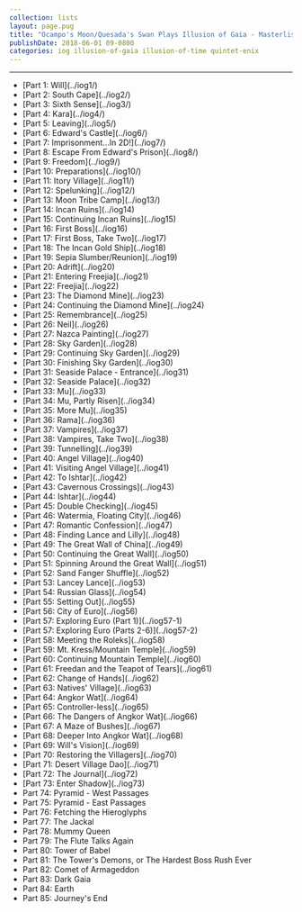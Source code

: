 ```yaml
---
collection: lists
layout: page.pug
title: "Ocampo's Moon/Quesada's Swan Plays Illusion of Gaia - Masterlist"
publishDate: 2018-06-01 09-0800
categories: iog illusion-of-gaia illusion-of-time quintet-enix
---
```


---
<ul class="masterlink-wrapper">
	<li>[Part 1: Will](../iog1/)</li>
	<li>[Part 2: South Cape](../iog2/)</li>
	<li>[Part 3: Sixth Sense](../iog3/)</li>
	<li>[Part 4: Kara](../iog4/)</li>
	<li>[Part 5: Leaving](../iog5/)</li>
	<li>[Part 6: Edward's Castle](../iog6/)</li>
	<li>[Part 7: Imprisonment...In 2D!](../iog7/)</li>
	<li>[Part 8: Escape From Edward's Prison](../iog8/)</li>
	<li>[Part 9: Freedom](../iog9/)</li>
	<li>[Part 10: Preparations](../iog10/)</li>
	<li>[Part 11: Itory Village](../iog11/)</li>
	<li>[Part 12: Spelunking](../iog12/)</li>
	<li>[Part 13: Moon Tribe Camp](../iog13/)</li>
	<li>[Part 14: Incan Ruins](../iog14)</li>
	<li>[Part 15: Continuing Incan Ruins](../iog15)</li>
	<li>[Part 16: First Boss](../iog16)</li>
	<li>[Part 17: First Boss, Take Two](../iog17)</li>
	<li>[Part 18: The Incan Gold Ship](../iog18)</li>
	<li>[Part 19: Sepia Slumber/Reunion](../iog19)</li>
	<li>[Part 20: Adrift](../iog20)</li>
	<li>[Part 21: Entering Freejia](../iog21)</li>
	<li>[Part 22: Freejia](../iog22)</li>
	<li>[Part 23: The Diamond Mine](../iog23)</li>
	<li>[Part 24: Continuing the Diamond Mine](../iog24)</li>
	<li>[Part 25: Remembrance](../iog25)</li>
	<li>[Part 26: Neil](../iog26)</li>
	<li>[Part 27: Nazca Painting](../iog27)</li>
	<li>[Part 28: Sky Garden](../iog28)</li>
	<li>[Part 29: Continuing Sky Garden](../iog29)</li>
	<li>[Part 30: Finishing Sky Garden](../iog30)</li>
	<li>[Part 31: Seaside Palace - Entrance](../iog31)</li>
	<li>[Part 32: Seaside Palace](../iog32)</li>
	<li>[Part 33: Mu](../iog33)</li>
	<li>[Part 34: Mu, Partly Risen](../iog34)</li>
	<li>[Part 35: More Mu](../iog35)</li>
	<li>[Part 36: Rama](../iog36)</li>
	<li>[Part 37: Vampires](../iog37)</li>
	<li>[Part 38: Vampires, Take Two](../iog38)</li>
	<li>[Part 39: Tunnelling](../iog39)</li>
	<li>[Part 40: Angel Village](../iog40)</li>
	<li>[Part 41: Visiting Angel Village](../iog41)</li>
	<li>[Part 42: To Ishtar](../iog42)</li>
	<li>[Part 43: Cavernous Crossings](../iog43)</li>
	<li>[Part 44: Ishtar](../iog44)</li>
	<li>[Part 45: Double Checking](../iog45)</li>
	<li>[Part 46: Watermia, Floating City](../iog46)</li>
	<li>[Part 47: Romantic Confession](../iog47)</li>
	<li>[Part 48: Finding Lance and Lilly](../iog48)</li>
	<li>[Part 49: The Great Wall of China](../iog49)</li>
	<li>[Part 50: Continuing the Great Wall](../iog50)</li>
	<li>[Part 51: Spinning Around the Great Wall](../iog51)</li>
	<li>[Part 52: Sand Fanger Shuffle](../iog52)</li>
	<li>[Part 53: Lancey Lance](../iog53)</li>
	<li>[Part 54: Russian Glass](../iog54)</li>
	<li>[Part 55: Setting Out](../iog55)</li>
	<li>[Part 56: City of Euro](../iog56)</li>
	<li>[Part 57: Exploring Euro (Part 1)](../iog57-1)</li>
	<li>[Part 57: Exploring Euro (Parts 2-6)](../iog57-2)</li>
	<li>[Part 58: Meeting the Roleks](../iog58)</li>
	<li>[Part 59: Mt. Kress/Mountain Temple](../iog59)</li>
	<li>[Part 60: Continuing Mountain Temple](../iog60)</li>
	<li>[Part 61: Freedan and the Teapot of Tears](../iog61)</li>
	<li>[Part 62: Change of Hands](../iog62)</li>
	<li>[Part 63: Natives' Village](../iog63)</li>
	<li>[Part 64: Angkor Wat](../iog64)</li>
	<li>[Part 65: Controller-less](../iog65)</li>
	<li>[Part 66: The Dangers of Angkor Wat](../iog66)</li>
	<li>[Part 67: A Maze of Bushes](../iog67)</li>
	<li>[Part 68: Deeper Into Angkor Wat](../iog68)</li>
	<li>[Part 69: Will's Vision](../iog69)</li>
	<li>[Part 70: Restoring the Villagers](../iog70)</li>
	<li>[Part 71: Desert Village Dao](../iog71)</li>
	<li>[Part 72: The Journal](../iog72)</li>
	<li>[Part 73: Enter Shadow](../iog73)</li>
	<li>Part 74: Pyramid - West Passages</li>
	<li>Part 75: Pyramid - East Passages</li>
	<li>Part 76: Fetching the Hieroglyphs</li>
	<li>Part 77: The Jackal</li>
	<li>Part 78: Mummy Queen</li>
	<li>Part 79: The Flute Talks Again</li>
	<li>Part 80: Tower of Babel</li>
	<li>Part 81: The Tower's Demons, or The Hardest Boss Rush Ever</li>
	<li>Part 82: Comet of Armageddon</li>
	<li>Part 83: Dark Gaia</li>
	<li>Part 84: Earth</li>
	<li>Part 85: Journey's End</li>
</ul>